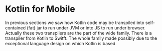 # Kotlin for Mobile

In previous sections we saw how Kotlin code may be transpiled into self-contained (fat) jar to run under JVM or into JS to run under browser.
Actually these two transpilers are the part of the wide family. There is a transpiler from Kotlin to Switft. The whole family made possibly due to the exceptional language design on which Kotlin is based. 
